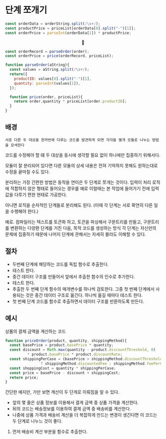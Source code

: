# 단계 쪼개기

```JavaScript
const orderData = orderString.split(/\s+/);
const productPrice = priceList[orderData[0].split("-")[1]];
const orderPrice = parseInt(orderData[1]) * productPrice;
```

<center>🔽</center>

```JavaScript
const orderRecord = parseOrder(order);
const orderPrice = price(orderRecord, priceList);

function parseOrder(aString){
  const values = aString.split(/\s+/);
  return({
    productID: values[0].split("-")[1],
    quantity: parseInt(values[1]),
  });

  function price(order, priceList){
    return order,quantity * priceList[order.productID];
  }
}
```

## 배경

`서로 다른 두 대상을 한꺼번에 다루는 코드를 발견하게 되면 각각을 별개 모듈로 나누는 방법을 모색한다`

코드를 수정해야 할 떄 두 대상을 동시에 생각할 필요 없이 하나에만 집중하기 위해서다.

모듈이 잘 분리되어 있다면 다른 모듈의 상세 내용은 전혀 기억하지 못해도 원하는대로 수정을 끝마칠 수도 있다.

분리하는 가장 간편한 방법은 동작을 연이은 두 단계로 쪼개는 것이다. 입력이 처리 로직에 적합하지 않은 형태로 들어오는 경우를 예로 이럴때는 본 작업에 들어가기 전에 입력값을 다루기 편한 현태로 가공한다.

아니면 로직을 순차적인 단계들로 분리해도 된다. (이때 각 단계는 서로 확연히 다른 일을 수행해야 한다.)

예로. 컴파일러는 텍스트를 토큰화 하고, 토큰을 파싱해서 구문트리를 만들고, 구문트리를 변환하는 다양환 단계를 거친 다음, 목적 코드를 생성하는 방식 각 단계는 자신만의 문제에 집중하기 때문에 나머지 단계에 관해서는 자세히 몰라도 이해할 수 있다.

## 절차

-   두번째 단계에 해당하는 코드를 독립 함수로 추출한다.
-   테스트 한다.
-   중간 데이터 구조를 만들어서 앞에서 추출한 함수의 인수로 추가한다.
-   테스트 한다.
-   추출한 두 번째 단계 함수의 매개변수를 하나씩 검토한다. 그중 첫 번째 단계에서 사용되는 것은 중간 데이터 구조로 옮긴다. 하나씩 옮길 때마다 테스트 한다.
-   첫 번째 단계 코드를 함수로 추출하면서 데이터 구조를 반환하도록 만든다.

## 예시

상품의 결제 금액을 계산하는 코드

```JavaScript
function priceOrder(product, quantity, shippingMethod){
  const basePrice = product.basePrice * quantity;
  const discount = Math.max(quantity - product.discountThreshold, 0)
          * product.basePrice * product.discountRate;
  const shippingPerCase = (basePrice > shippingMethod.discountThreshold)
                ? shippingMethod.discountedFee : shippingMethod.feePerCase;
  const shoppingCost = quantity * shippingPerCase;
  const price = basePrice - discount + shippingCost;
  return price;
}
```

간단한 예지만, 가만 보면 계산이 두 단게로 이뤄짐을 알 수 있다.

-   앞의 몇 줄은 상품 정보를 이용해서 결게 금액 중 상품 가격을 계산한다.
-   뒤의 코드는 배송정보를 이용하여 결제 금액 중 배송비를 계산한다.
-   나중에 상품 가격과 배송비 계산을 더 복잡하게 만드는 변경이 생긴다면 이 코드는 두 단계로 나누느 것이 좋다.

1. 먼저 배송비 계산 부분을 함수로 추출한다.
